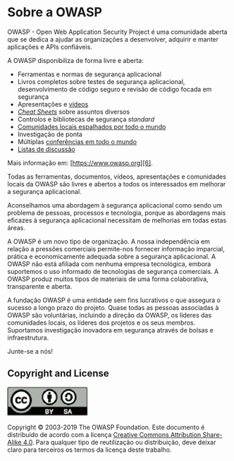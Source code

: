 Sobre a OWASP
===========

OWASP - Open Web Application Security Project é uma comunidade aberta que se
dedica a ajudar as organizações a desenvolver, adquirir e manter aplicações e
APIs confiáveis.

A OWASP disponibiliza de forma livre e aberta:

* Ferramentas e normas de segurança aplicacional
* Livros completos sobre testes de segurança aplicacional, desenvolvimento
  de código seguro e revisão de código focada em segurança
* Apresentações e [vídeos][1]
* [_Cheat Sheets_][2] sobre assuntos diversos
* Controlos e bibliotecas de segurança _standard_
* [Comunidades locais espalhados por todo o mundo][3]
* Investigação de ponta
* Múltiplas [conferências em todo o mundo][4]
* [Listas de discussão][5]

Mais informação em: [https://www.owasp.org][6].

Todas as ferramentas, documentos, vídeos, apresentações e comunidades locais da
OWASP são livres e abertos a todos os interessados em melhorar a segurança
aplicacional.

Aconselhamos uma abordagem à segurança aplicacional como sendo um problema de
pessoas, processos e tecnologia, porque as abordagens mais eficazes à segurança
aplicacional necessitam de melhorias em todas estas áreas.

A OWASP é um novo tipo de organização. A nossa independência em relação a
pressões comerciais permite-nos fornecer informação imparcial, prática e
economicamente adequada sobre a segurança aplicacional. A OWASP não está
afiliada com nenhuma empresa tecnológica, embora suportemos o uso informado de
tecnologias de segurança comerciais. A OWASP produz muitos tipos de materiais
de uma forma colaborativa, transparente e aberta.

A fundação OWASP é uma entidade sem fins lucrativos o que assegura o sucesso a
longo prazo do projeto. Quase todas as pessoas associadas à OWASP são
voluntárias, incluindo a direção da OWASP, os líderes das comunidades locais, os
líderes dos projetos e os seus membros. Suportamos investigação inovadora em
segurança através de bolsas e infraestrutura.

Junte-se a nós!

## Copyright and License

![license](images/license.png)

Copyright © 2003-2019 The OWASP Foundation. Este documento é distribuído de
acordo com a licença [Creative Commons Attribution Share-Alike 4.0][7]. Para
qualquer tipo de reutilização ou distribuição, deve deixar claro para terceiros
os termos da licença deste trabalho.

[1]: https://www.youtube.com/user/OWASPGLOBAL
[2]: https://owasp.org/www-project-cheat-sheets/
[3]: https://owasp.org/chapters/
[4]: https://owasp.org/events/
[5]: https://lists.owasp.org/mailman/listinfo
[6]: https://www.owasp.org
[7]: http://creativecommons.org/licenses/by-sa/4.0/
